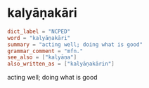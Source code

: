 # kalyāṇakāri

``` toml
dict_label = "NCPED"
word = "kalyāṇakāri"
summary = "acting well; doing what is good"
grammar_comment = "mfn."
see_also = ["kalyāṇa"]
also_written_as = ["kalyāṇakārin"]
```

acting well; doing what is good

